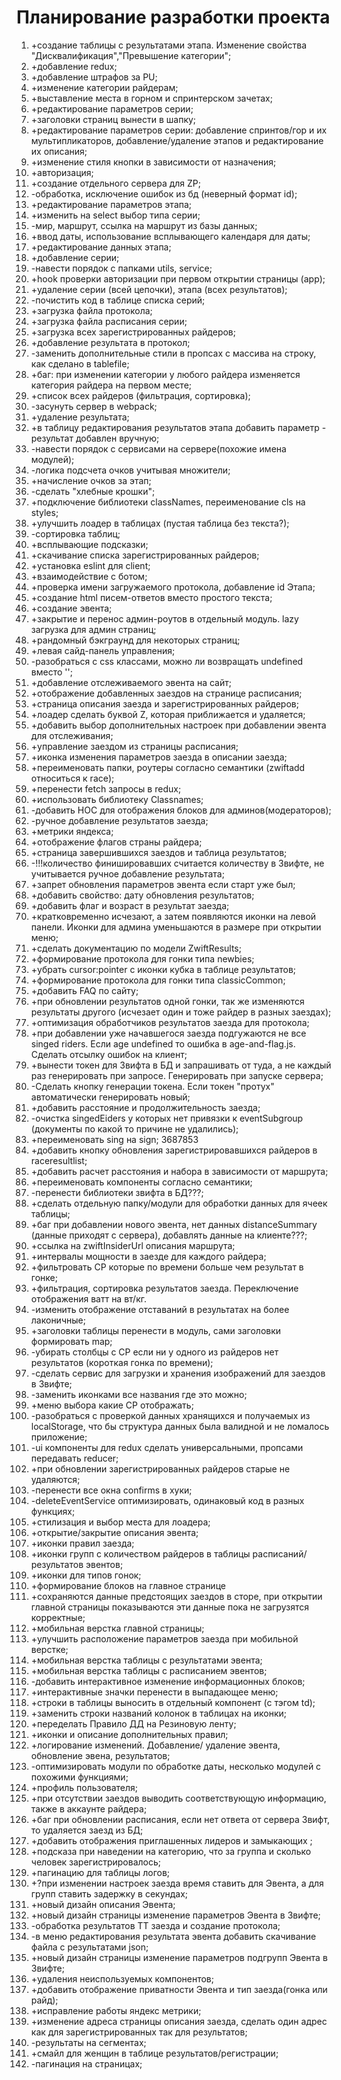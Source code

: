 # Планирование разработки проекта

1. +создание таблицы с результатами этапа. Изменение свойства "Дисквалификация","Превышение
   категории";
2. +добавление redux;
3. +добавление штрафов за PU;
4. +изменение категории райдерам;
5. +выставление места в горном и спринтерском зачетах;
6. +редактирование параметров серии;
7. +заголовки страниц вынести в шапку;
8. +редактирование параметров серии: добавление спринтов/гор и их мультипликаторов,
   добавление/удаление этапов и редактирование их описания;
9. +изменение стиля кнопки в зависимости от назначения;
10. +авторизация;
11. +создание отдельного сервера для ZP;
12. -обработка, исключение ошибок из бд (неверный формат id);
13. +редактирование параметров этапа;
14. +изменить на select выбор типа серии;
15. -мир, маршрут, ссылка на маршрут из базы данных;
16. +ввод даты, использование всплывающего календаря для даты;
17. +редактирование данных этапа;
18. +добавление серии;
19. -навести порядок с папками utils, service;
20. +hook проверки авторизации при первом открытии страницы (app);
21. +удаление серии (всей цепочки), этапа (всех результатов);
22. -почистить код в таблице списка серий;
23. +загрузка файла протокола;
24. +загрузка файла расписания серии;
25. +загрузка всех зарегистрированных райдеров;
26. +добавление результата в протокол;
27. -заменить дополнительные стили в пропсах с массива на строку, как сделано в tablefile;
28. +баг: при изменении категории у любого райдера изменяется категория райдера на первом месте;
29. +список всех райдеров (фильтрация, сортировка);
30. -засунуть сервер в webpack;
31. +удаление результата;
32. +в таблицу редактирования результатов этапа добавить параметр - результат добавлен вручную;
33. -навести порядок с сервисами на сервере(похожие имена модулей);
34. -логика подсчета очков учитывая множители;
35. +начисление очков за этап;
36. -сделать "хлебные крошки";
37. +подключение библиотеки classNames, переименование cls на styles;
38. +улучшить лоадер в таблицах (пустая таблица без текста?);
39. -сортировка таблиц;
40. +всплывающие подсказки;
41. +скачивание списка зарегистрированных райдеров;
42. +установка eslint для client;
43. +взаимодействие с ботом;
44. +проверка имени загружаемого протокола, добавление id Этапа;
45. +создание html писем-ответов вместо простого текста;
46. +создание эвента;
47. +закрытие и перенос админ-роутов в отдельный модуль. lazy загрузка для админ страниц;
48. +рандомный бэкграунд для некоторых страниц;
49. +левая сайд-панель управления;
50. -разобраться с css классами, можно ли возвращать undefined вместо '';
51. +добавление отслеживаемого эвента на сайт;
52. +отображение добавленных заездов на странице расписания;
53. +страница описания заезда и зарегистрированных райдеров;
54. +лоадер сделать буквой Z, которая приближается и удаляется;
55. +добавить выбор дополнительных настроек при добавлении эвента для отслеживания;
56. +управление заездом из страницы расписания;
57. +иконка изменения параметров заезда в описании заезда;
58. +переименовать папки, роутеры согласно семантики (zwiftadd относиться к race);
59. +перенести fetch запросы в redux;
60. +использовать библиотеку Classnames;
61. -добавить HOC для отображения блоков для админов(модераторов);
62. -ручное добавление результатов заезда;
63. +метрики яндекса;
64. +отображение флагов страны райдера;
65. +страница завершившихся заездов и таблица результатов;
66. -!!!количество финишировавших считается количеству в Звифте, не учитывается ручное
    добавление результата;
67. +запрет обновления параметров эвента если старт уже был;
68. +добавить свойство: дату обновления результатов;
69. +добавить флаг и возраст в результат заезда;
70. +кратковременно исчезают, а затем появляются иконки на левой панели. Иконки для админа
    уменьшаются в размере при открытии меню;
71. +сделать документацию по модели ZwiftResults;
72. +формирование протокола для гонки типа newbies;
73. +убрать cursor:pointer с иконки кубка в таблице результатов;
74. +формирование протокола для гонки типа classicCommon;
75. +добавить FAQ по сайту;
76. +при обновлении результатов одной гонки, так же изменяются результаты другого (исчезает один
    и тоже райдер в разных заездах);
77. +оптимизация обработчиков результатов заезда для протокола;
78. +при добавлении уже начавшегося заезда подгужаются не все singed riders. Если age undefined
    то ошибка в age-and-flag.js. Сделать отсылку ошибок на клиент;
79. +вынести токен для Звифта в БД и запрашивать от туда, а не каждый раз генерировать при
    запросе. Генерировать при запуске сервера;
80. -Сделать кнопку генерации токена. Если токен "протух" автоматически генерировать новый;
81. +добавить расстояние и продолжительность заезда;
82. -очистка singedEiders у которых нет привязки к eventSubgroup (документы по какой то причине
    не удалились);
83. +переименовать sing на sign; 3687853
84. +добавить кнопку обновления зарегистрировавшихся райдеров в raceresultlist;
85. +добавить расчет расстояния и набора в зависимости от маршрута;
86. +переименовать компоненты согласно семантики;
87. -перенести библиотеки звифта в БД???;
88. +сделать отдельную папку/модули для обработки данных для ячеек таблицы;
89. +баг при добавлении нового эвента, нет данных distanceSummary (данные приходят с сервера),
    добавлять данные на клиенте???;
90. +ссылка на zwiftInsiderUrl описания маршрута;
91. +интервалы мощности в заезде для каждого райдера;
92. +фильтровать CP которые по времени больше чем результат в гонке;
93. +фильтрация, сортировка результатов заезда. Переключение отображения ватт на вт/кг.
94. -изменить отображение отставаний в результатах на более лаконичные;
95. +заголовки таблицы перенести в модуль, сами заголовки формировать map;
96. -убирать столбцы с CP если ни у одного из райдеров нет результатов (короткая гонка по
    времени);
97. -сделать сервис для загрузки и хранения изображений для заездов в Звифте;
98. -заменить иконками все названия где это можно;
99. +меню выбора какие CP отображать;
100. -разобраться с проверкой данных хранящихся и получаемых из localStorage, что бы структура
     данных была валидной и не ломалось приложение;
101. -ui компоненты для redux сделать универсальными, пропсами передавать reducer;
102. +при обновлении зарегистрированных райдеров старые не удаляются;
103. -перенести все окна confirms в хуки;
104. -deleteEventService оптимизировать, одинаковый код в разных функциях;
105. +стилизация и выбор места для лоадера;
106. +открытие/закрытие описания эвента;
107. +иконки правил заезда;
108. +иконки групп с количеством райдеров в таблицы расписаний/результатов эвентов;
109. +иконки для типов гонок;
110. +формирование блоков на главное странице
111. +сохраняются данные предстоящих заездов в сторе, при открытии главной страницы показываются
     эти данные пока не загрузятся корректные;
112. +мобильная верстка главной страницы;
113. +улучшить расположение параметров заезда при мобильной верстке;
114. +мобильная верстка таблицы с результатами эвента;
115. +мобильная верстка таблицы с расписанием эвентов;
116. -добавить интерактивное изменение информационных блоков;
117. +интерактивные значки перенести в выпадающее меню;
118. +строки в таблицы выносить в отдельный компонент (с тэгом td);
119. +заменить строки названий колонок в таблицах на иконки;
120. +переделать Правило ДД на Резиновую ленту;
121. +иконки и описание дополнительных правил;
122. +логирование изменений. Добавление/ удаление эвента, обновление эвена, результатов;
123. -оптимизировать модули по обработке даты, несколько модулей с похожими функциями;
124. +профиль пользователя;
125. +при отсутствии заездов выводить соответствующую информацию, также в аккаунте райдера;
126. +баг при обновлении расписания, если нет ответа от сервера Звифт, то удаляется заезд из БД;
127. +добавить отображения приглашенных лидеров и замыкающих ;
128. +подсказа при наведении на категорию, что за группа и сколько человек зарегистрировалось;
129. +пагинацию для таблицы логов;
130. +?при изменении настроек заезда время ставить для Эвента, а для групп ставить задержку в
     секундах;
131. +новый дизайн описания Эвента;
132. +новый дизайн страницы изменение параметров Эвента в Звифте;
133. -обработка результатов ТТ заезда и создание протокола;
134. -в меню редактирования результата эвента добавить скачивание файла с результатами json;
135. +новый дизайн страницы изменение параметров подгрупп Эвента в Звифте;
136. +удаления неиспользуемых компонентов;
137. +добавить отображение приватности Эвента и тип заезда(гонка или райд);
138. +исправление работы яндекс метрики;
139. +изменение адреса страницы описания заезда, сделать один адрес как для зарегистрированных
     так для результатов;
140. -результаты на сегментах;
141. +смайл для женщин в таблице результатов/регистрации;
142. -пагинация на страницах;
